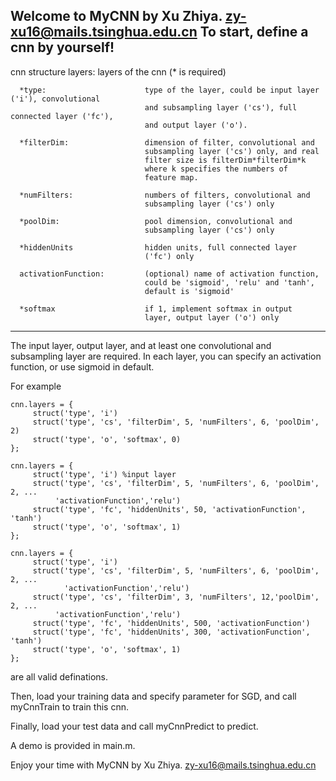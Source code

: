 Welcome to MyCNN by Xu Zhiya. zy-xu16@mails.tsinghua.edu.cn
To start, define a cnn by yourself!
--------------------------------------------------------------------
cnn structure
layers: layers of the cnn (* is required)

      *type:                      type of the layer, could be input layer ('i'), convolutional 
                                  and subsampling layer ('cs'), full connected layer ('fc'), 
                                  and output layer ('o').

      *filterDim:                 dimension of filter, convolutional and
                                  subsampling layer ('cs') only, and real
                                  filter size is filterDim*filterDim*k
                                  where k specifies the numbers of
                                  feature map.

      *numFilters:                numbers of filters, convolutional and
                                  subsampling layer ('cs') only

      *poolDim:                   pool dimension, convolutional and
                                  subsampling layer ('cs') only

      *hiddenUnits                hidden units, full connected layer 
                                  ('fc') only

      activationFunction:         (optional) name of activation function, 
                                  could be 'sigmoid', 'relu' and 'tanh', 
                                  default is 'sigmoid'

      *softmax                    if 1, implement softmax in output
                                  layer, output layer ('o') only
--------------------------------------------------------------------
The input layer, output layer, and at least one convolutional and  subsampling layer are required. In each layer, you can specify an activation function, or use sigmoid in default.

For example

~~~~~~~~~~~~~~~~~~~~~~~~~~~~~~~~~~~~~~~~~~~~~~~~~~~~~~~~~~~~~~~~~~~~~
cnn.layers = {
     struct('type', 'i')
     struct('type', 'cs', 'filterDim', 5, 'numFilters', 6, 'poolDim', 2)
     struct('type', 'o', 'softmax', 0)
};

cnn.layers = {
     struct('type', 'i') %input layer
     struct('type', 'cs', 'filterDim', 5, 'numFilters', 6, 'poolDim', 2, ...
          'activationFunction','relu')
     struct('type', 'fc', 'hiddenUnits', 50, 'activationFunction', 'tanh')
     struct('type', 'o', 'softmax', 1)
};

cnn.layers = {
     struct('type', 'i')
     struct('type', 'cs', 'filterDim', 5, 'numFilters', 6, 'poolDim', 2, ...
            'activationFunction','relu')
     struct('type', 'cs', 'filterDim', 3, 'numFilters', 12,'poolDim', 2, ...
          'activationFunction','relu')
     struct('type', 'fc', 'hiddenUnits', 500, 'activationFunction')
     struct('type', 'fc', 'hiddenUnits', 300, 'activationFunction', 'tanh')
     struct('type', 'o', 'softmax', 1)
};
~~~~~~~~~~~~~~~~~~~~~~~~~~~~~~~~~~~~~~~~~~~~~~~~~~~~~~~~~~~~~~~~~~~~~

are all valid definations.

Then, load your training data and specify parameter for SGD, and call myCnnTrain to train this cnn.

Finally, load your test data and call myCnnPredict to predict.

A demo is provided in main.m.

Enjoy your time with MyCNN by Xu Zhiya.
zy-xu16@mails.tsinghua.edu.cn
